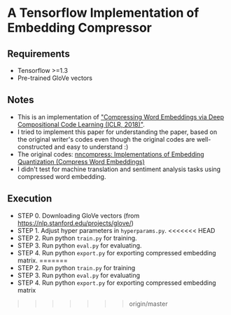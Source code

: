 # A Tensorflow Implementation of Embedding Compressor
## Requirements
- Tensorflow >=1.3
- Pre-trained GloVe vectors 
## Notes
- This is an implementation of ["Compressing Word Embeddings via Deep Compositional Code Learning (ICLR, 2018)"](https://arxiv.org/abs/1711.01068 "").
- I tried to implement this paper for understanding the paper, based on the original writer's codes even though the original codes are well-constructed and easy to understand :)
- The original codes: [nncompress: Implementations of Embedding Quantization (Compress Word Embeddings)](https://github.com/zomux/neuralcompressor "")
- I didn't test for machine translation and sentiment analysis tasks using compressed word embedding.
## Execution
- STEP 0. Downloading GloVe vectors (from https://nlp.stanford.edu/projects/glove/)
- STEP 1. Adjust hyper parameters in `hyperparams.py`.
<<<<<<< HEAD
- STEP 2. Run python `train.py` for training.
- STEP 3. Run python `eval.py` for evaluating. 
- STEP 4. Run python `export.py` for exporting compressed embedding matrix.
=======
- STEP 2. Run python `train.py` for training
- STEP 3. Run python `eval.py` for evaluating 
- STEP 4. Run python `export.py` for exporting compressed embedding matrix
>>>>>>> origin/master

